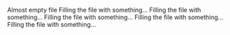 Almost empty file
Filling the file with something...
Filling the file with something...
Filling the file with something...
Filling the file with something...
Filling the file with something...